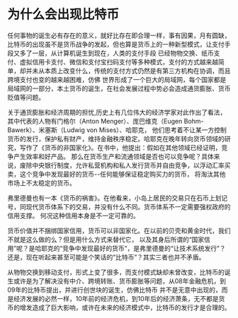 # 为什么会出现比特币

任何事物的诞生必有存在的意义，就好比存在即合理一样，事有因果，月有圆缺，比特币的出现虽不是货币战争的发起，但也算是货币上的一种新型模式，让支付手段又多了一层，从计算机诞生到现在，人类的支付手段 已经物物交换、纸币支付、虚拟信用卡支付、微信和支付宝扫码支付等多种模式，支付的方式越来越简单，却并未从本质上改变什么，传统的支付方式仍然是有第三方机构在协调，而且跨境支付也变的越来越困难，仿佛 世界形成了一个巨大的局域网，每个国家都是局域网的一部分，本土货币的诞生，在社会发展过程中势必会造成通货膨胀、货币贬值等问题。

关于通货膨胀和经济周期的担忧,历史上有几位伟大的经济学家对此作出了看法，其中代表的人物有门格尔（Anton Menger）、庞巴维克（Eugen Bohm-Bawerk）、米塞斯（Ludwig von Mises）、哈耶克， 他们思考着不让某一方控制货币的发行，保护私有财产，维持金融秩序稳定。哈耶克在晚年转向货币领域的研究，写作了《货币的非国家化》。在书中，他提出：假如在其他领域已经证明，竞争产生效率和好产品。 那么在货币生产和流通领域是否也可以竞争呢？具体来说，废除中央银行制度，允许私营机构和私人发行货币并自由竞争，以浮动汇率买卖，这个竞争中发现最好的货币--任何能够保证稳定购买力的货币， 将淘汰其他市场上不太稳定的货币。

弗里德曼也有一本《货币的祸害》。在他看来，小岛上居民的交易只在石币上划记号，同现代货币体系下的交易，并没有什么不同。货币体系不一定需要强权政府的信用支撑。 何况这种信用本身是不一定可靠的。

货币价值并不捆绑国家信用，货币可以非国家化。在以前的贝壳和黄金时代，我们不就是这么做的么？但是用什么方式来替代它， 以及其身后所谓的“国家信用”呢？是哈耶克的“竞争中发现最好的货币”，是弗里德曼的“让技术系统发行”？ 还是，现在听起来甚至可能是个笑话的“比特币”？其实三者也并不矛盾。

从物物交换到移动支付，形式上变了很多，而支付模式缺却未曾改变，比特币的诞生或许是为了解决没有中介、跨境转账、货币膨胀等问题，从08年金融危机，到09年的比特币提出，并进行创世块的诞生，仿佛比特币 并不是无意中出现的，而是经济发展的必然一样，10年前的经济危机，到10年后的经济萧条，无不都是货币的增发造成了巨大影响，或许在未来的经济模式中，比特币的发行才是合理的。

